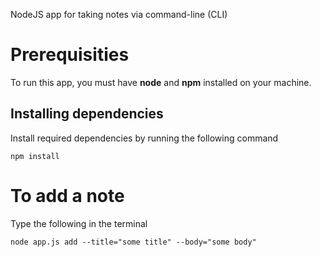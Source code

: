 NodeJS app for taking notes via command-line (CLI)

# Prerequisities

To run this app, you must have **node** and **npm** installed on your machine.

## Installing dependencies

Install required dependencies by running the following command

```
npm install
```

# To add a note

Type the following in the terminal

```
node app.js add --title="some title" --body="some body"
```
